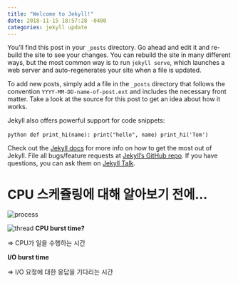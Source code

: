 ```yaml
---
title: "Welcome to Jekyll!"
date: 2018-11-15 18:57:28 -0400
categories: jekyll update
---
```


You’ll find this post in your `_posts` directory. Go ahead and edit it and re-build the site to see your changes. You can rebuild the site in many different ways, but the most common way is to run `jekyll serve`, which launches a web server and auto-regenerates your site when a file is updated.

To add new posts, simply add a file in the `_posts` directory that follows the convention `YYYY-MM-DD-name-of-post.ext` and includes the necessary front matter. Take a look at the source for this post to get an idea about how it works.

Jekyll also offers powerful support for code snippets:

​```python
def print_hi(name):
  print("hello", name)
print_hi('Tom')
​```

Check out the [Jekyll docs][jekyll-docs] for more info on how to get the most out of Jekyll. File all bugs/feature requests at [Jekyll’s GitHub repo][jekyll-gh]. If you have questions, you can ask them on [Jekyll Talk][jekyll-talk].

[jekyll-docs]: https://jekyllrb.com/docs/home
[jekyll-gh]:   https://github.com/jekyll/jekyll
[jekyll-talk]: https://talk.jekyllrb.com/



<h1>
   CPU 스케쥴링에 대해 알아보기 전에...
  </h1>

![process](https://user-images.githubusercontent.com/21725428/48548121-892cdc80-e90f-11e8-8eda-1fab0b849adf.PNG)

![thread](https://user-images.githubusercontent.com/21725428/48548459-56371880-e910-11e8-80a8-79ca1c79db9f.PNG)
<b>
  CPU burst time?
</b>

=> CPU가 일을 수행하는 시간

<b>
  I/O burst time
</b>

=> I/O 요청에 대한 응답을 기다리는 시간

